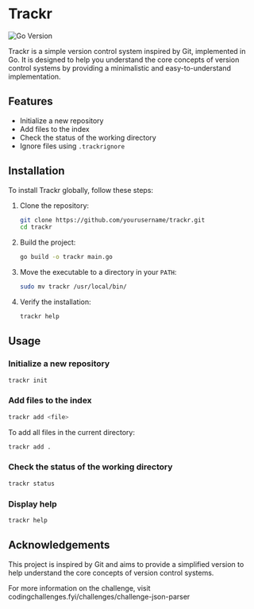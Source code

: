 # Trackr

![Go Version](https://img.shields.io/github/go-mod/go-version/TFCMarques/trackr.svg)

Trackr is a simple version control system inspired by Git, implemented in Go. It is designed to help you understand the core concepts of version control systems by providing a minimalistic and easy-to-understand implementation.

## Features

- Initialize a new repository
- Add files to the index
- Check the status of the working directory
- Ignore files using `.trackrignore`

## Installation

To install Trackr globally, follow these steps:

1. Clone the repository:
    ```sh
    git clone https://github.com/yourusername/trackr.git
    cd trackr
    ```

2. Build the project:
    ```sh
    go build -o trackr main.go
    ```

3. Move the executable to a directory in your `PATH`:
    ```sh
    sudo mv trackr /usr/local/bin/
    ```

4. Verify the installation:
    ```sh
    trackr help
    ```

## Usage

### Initialize a new repository

```sh
trackr init
```

### Add files to the index

```sh
trackr add <file>
```

To add all files in the current directory:

```sh
trackr add .
```

### Check the status of the working directory

```sh
trackr status
```

### Display help

```sh
trackr help
```

## Acknowledgements

This project is inspired by Git and aims to provide a simplified version to help understand the core concepts of version control systems.

For more information on the challenge, visit codingchallenges.fyi/challenges/challenge-json-parser
